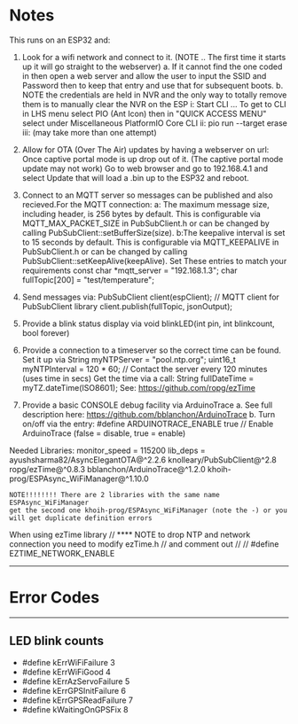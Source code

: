# Notes

    
This runs on an ESP32 and:
1. Look for a wifi network and connect to it. (NOTE .. The first time   it starts up it will go straight to the webserver)
    a. If it cannot find the one coded in then open a web server and allow the user to input the SSID and Password then to keep that entry and use that for subsequent boots.
    b. NOTE the credentials are held in NVR and the only way to totally remove them is to manually clear the NVR on the ESP
        i: Start CLI ... To get to CLI in LHS menu select PIO (Ant Icon)
        then in "QUICK ACCESS MENU" select under Miscellaneous PlatformIO Core CLI
        ii: pio run --target erase
        iii: (may take more than one attempt)
2. Allow for OTA (Over The Air) updates by having a webserver on url:
    Once captive portal mode is up drop out of it. (The captive portal mode update may not work)
    Go to web browser and go to 192.168.4.1 and select Update
     that will load a .bin up to the ESP32 and reboot.
3. Connect to an MQTT server so messages can be published and also
    recieved.For the MQTT connection:
        a: The maximum message size, including header, is 256 bytes by default. This is configurable via MQTT_MAX_PACKET_SIZE in PubSubClient.h or can be changed by calling PubSubClient::setBufferSize(size).
        b:The keepalive interval is set to 15 seconds by default. This is configurable via MQTT_KEEPALIVE in PubSubClient.h or can be changed by calling PubSubClient::setKeepAlive(keepAlive).
    Set These entries to match your requirements
        const char *mqtt_server = "192.168.1.3";
        char fullTopic[200] = "test/temperature";
4. Send messages via:
    PubSubClient client(espClient); // MQTT client for PubSubClient library
    client.publish(fullTopic, jsonOutput);

4. Provide a blink status display via 
    void blinkLED(int pin, int blinkcount, bool forever)

5. Provide a connection to a timeserver so the correct time can be found. 
    Set it up via
        String myNTPServer = "pool.ntp.org";
        uint16_t myNTPInterval = 120 * 60; // Contact the server every 120 minutes (uses time in secs)
    Get the time via a call:
        String fullDateTime = myTZ.dateTime(ISO8601);
    See: https://github.com/ropg/ezTime
6. Provide a basic CONSOLE debug facility via ArduinoTrace
    a. See full description here:
        https://github.com/bblanchon/ArduinoTrace
    b. Turn on/off via the entry:
        #define ARDUINOTRACE_ENABLE true // Enable ArduinoTrace (false = disable, true = enable)


Needed Libraries:
monitor_speed = 115200
lib_deps = 
	ayushsharma82/AsyncElegantOTA@^2.2.6
	knolleary/PubSubClient@^2.8
	ropg/ezTime@^0.8.3
	bblanchon/ArduinoTrace@^1.2.0
    khoih-prog/ESPAsync_WiFiManager@^1.10.0

    NOTE!!!!!!!! There are 2 libraries with the same name 
    ESPAsync_WiFiManager
    get the second one khoih-prog/ESPAsync_WiFiManager (note the -) or you will get duplicate definition errors

When using ezTime library
    // **** NOTE to drop NTP and network connection you need to modify ezTime.h
    // and comment out 
    // // #define EZTIME_NETWORK_ENABLE


---
# Error Codes
---
## LED blink counts
- #define kErrWiFiFailure 3
- #define kErrWiFiGood 4
- #define kErrAzServoFailure 5
- #define kErrGPSInitFailure 6
- #define kErrGPSReadFailure 7
- #define kWaitingOnGPSFix 8

